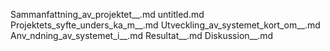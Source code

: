 Sammanfattning_av_projektet__.md
untitled.md
Projektets_syfte_unders_ka_m__.md
Utveckling_av_systemet_kort_om__.md
Anv_ndning_av_systemet_i__.md
Resultat__.md
Diskussion__.md